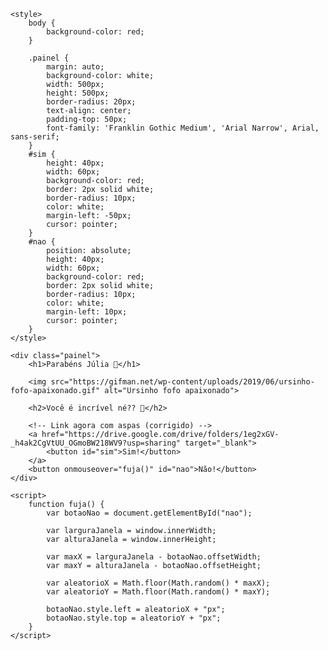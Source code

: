 <!DOCTYPE html>
<html lang="pt-br">
<head>
    <meta charset="UTF-8">
    <meta http-equiv="X-UA-Compatible" content="IE=edge">
    <meta name="viewport" content="width=device-width, initial-scale=1.0">
    <title>Paraaaabeeeenssss JULIAAAAAAA</title>

    <style>
        body {
            background-color: red;
        }

        .painel {
            margin: auto;
            background-color: white;
            width: 500px;
            height: 500px;
            border-radius: 20px;
            text-align: center;
            padding-top: 50px;
            font-family: 'Franklin Gothic Medium', 'Arial Narrow', Arial, sans-serif;
        }
        #sim {
            height: 40px;
            width: 60px;
            background-color: red;
            border: 2px solid white;
            border-radius: 10px;
            color: white;
            margin-left: -50px;
            cursor: pointer;
        }
        #nao {
            position: absolute;
            height: 40px;
            width: 60px;
            background-color: red;
            border: 2px solid white;
            border-radius: 10px;
            color: white;
            margin-left: 10px;
            cursor: pointer;
        }
    </style>
</head>
<body>

    <div class="painel">
        <h1>Parabéns Júlia 🎉</h1>

        <img src="https://gifman.net/wp-content/uploads/2019/06/ursinho-fofo-apaixonado.gif" alt="Ursinho fofo apaixonado">

        <h2>Você é incrível né?? 💖</h2>

        <!-- Link agora com aspas (corrigido) -->
        <a href="https://drive.google.com/drive/folders/1eg2xGV-_h4ak2CgVtUU_OGmoBW218WV9?usp=sharing" target="_blank">
            <button id="sim">Sim!</button>
        </a>
        <button onmouseover="fuja()" id="nao">Não!</button>
    </div>

    <script>
        function fuja() {
            var botaoNao = document.getElementById("nao");

            var larguraJanela = window.innerWidth;
            var alturaJanela = window.innerHeight;

            var maxX = larguraJanela - botaoNao.offsetWidth;
            var maxY = alturaJanela - botaoNao.offsetHeight;

            var aleatorioX = Math.floor(Math.random() * maxX);
            var aleatorioY = Math.floor(Math.random() * maxY);

            botaoNao.style.left = aleatorioX + "px";
            botaoNao.style.top = aleatorioY + "px";
        }
    </script>

</body>
</html>
